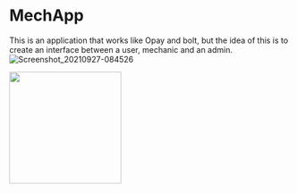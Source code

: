 # MechApp
This is an application that works like Opay and bolt, but the idea of this is to create an interface between a user, mechanic and an admin. 
<br>
![Screenshot_20210927-084526](https://user-images.githubusercontent.com/61922605/140636675-650ac61f-3676-4414-8865-8dce1f9a1261.png)

<img src="https://user-images.githubusercontent.com/61922605/140636675-650ac61f-3676-4414-8865-8dce1f9a1261.png" width="200" height="200" />

